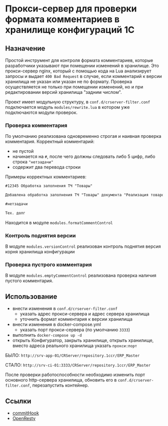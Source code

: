 # Прокси-сервер для проверки формата комментариев в хранилище конфигураций 1С

## Назначение

Простой инструмент для контроля формата комментариев, которые разработчики указывают при помещении изменений в хранилище. Это прокси-сервер nginx, который с помощью кода на Lua анализирует запросы и выдает `400 Bad Request` в случае, если комментарий к версии хранилища не указан или указан не по формату. Проверка осуществляется не только при помещении изменений, но и при редактировании версий хранилища "задним числом".

Проект имеет модульную структуру, в `conf.d/crserver-filter.conf` подключается модуль `modules/rewrite.lua` в котором уже подключаются модули проверок.

### Проверка комментария

По умолчанию реализована одновременно строгая и наивная проверка комментария. Корректный комментарий:

- не пустой
- начинается на `#`, после чего должны следовать либо 5 цифр, либо строка `"нетзадачи"`
- содержит два перевода строки

Примеры корректных комментариев:

```md
#12345 Обработка заполнения ТЧ "Товары"

Добавлена обработка заполнения ТЧ "Товары" документа "Реализация товаров и услуг"
```

```md
#нетзадачи

Тех. долг
```
Находится в модуле `modules.formatCommentControl`

### Контроль поднятия версии
В модуле `modules.versionControl` реализован контроль поднятия версия корня хранилища конфигурации

### Проверка пустрого комментария
В модуле `modules.emptyCommentControl` реализована проверка наличия пустого комментария.

## Использование

- внести изменения в `conf.d/crserver-filter.conf`
  - указать адрес прокси-сервера и адрес сервера хранилища
  - уточнить формат комментария к версии хранилища
- внести изменения в docker-compose.yml
  - указать порт прокси-сервера (по умолчанию `3333`)
- выполнить `docker-compose up -d`
- открыть Конфигуратор, закрыть хранилище, открыть хранилище, вместо адреса реального хранилища указать `прокси:порт`

БЫЛО: `http://srv-app-01/CRServer/repository.1ccr/ERP_Master`

СТАЛО: `http://srv-ci-01:3333/CRServer/repository.1ccr/ERP_Master`

После проверки работоспособности необходимо изменить порт основного http-сервера хранилища, обновить его в `conf.d/crserver-filter.conf`, перезапустить контейнер.

## Ссылки

- [commitHook](https://github.com/asosnoviy/commitHook)
- [OpenResty](https://openresty.org/)
